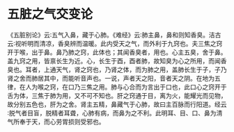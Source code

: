 # 五脏之气交变论



《五脏别论》云∶五气入鼻，藏于心肺。《难经》云∶肺主鼻，鼻和则知香臭。洁古云∶视听明而清凉，香臭辨而温暖。此内受天之气，而外利于九窍也。夫三焦之窍开于喉，出于鼻。鼻乃肺之窍，此体也；其闻香臭者，用也。心主五臭，舍于鼻。盖九窍之用，皆禀长生为近。心，长生于酉，酉者肺，故知臭为心之所用，而闻香臭也。耳者，上通天气，肾之窍也，乃肾之体，而为肺之用，盖肺长生于子，子乃肾之舍而肺居其中，而能听音声也。一说，声者天之阳，音者天之阴。在地为五律，在人为喉之窍，在口乃三焦之用。肺与心合而为言出于口也，此口心之窍开于舌为体，三焦于肺为用，又不可不知也。肝之窍通于目，离为火，能耀光而见物，故分别五色也，肝为之舍。肾主五精，鼻藏气于心肺，故曰主百脉而行阳道。经云∶脱气者目盲，脱精者耳聋，心肺有病，而鼻为之不利。此明耳、目、口、鼻为清气所奉于天，而心劳胃损则受邪也。